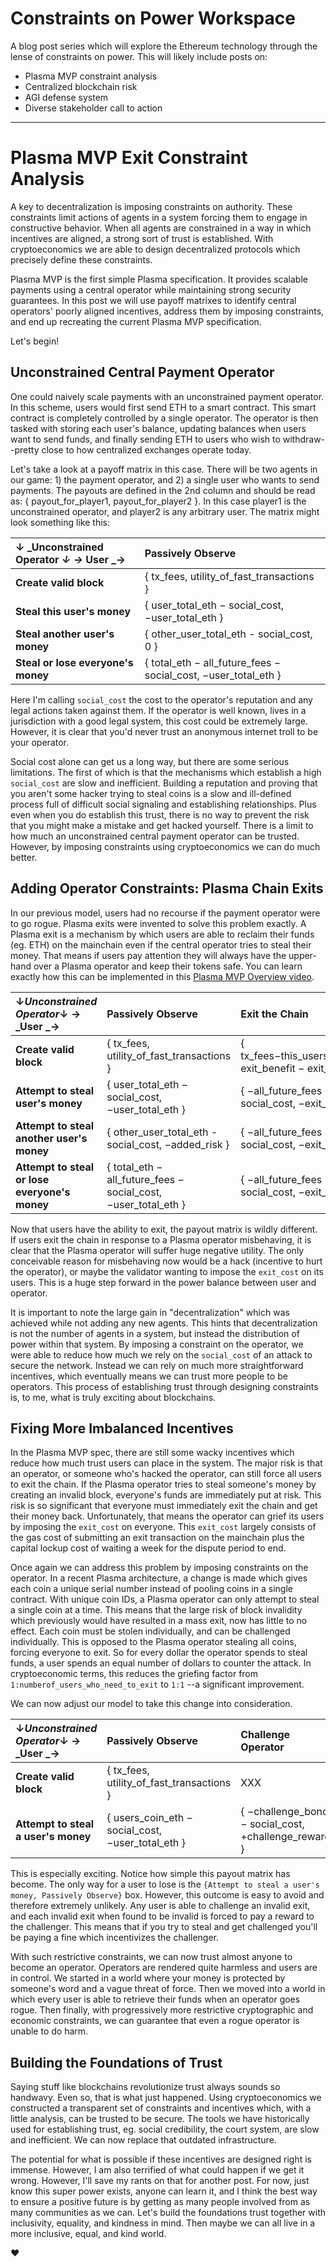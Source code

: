 # Constraints on Power Workspace

A blog post series which will explore the Ethereum technology through the  
lense of constraints on power. This will likely include posts on:

* Plasma MVP constraint analysis
* Centralized blockchain risk
* AGI defense system
* Diverse stakeholder call to action

---

# Plasma MVP Exit Constraint Analysis

A key to decentralization is imposing constraints on authority. These constraints limit actions of agents in a system forcing them to engage in constructive behavior. When all agents are constrained in a way in which incentives are aligned, a strong sort of trust is established. With cryptoeconomics we are able to design decentralized protocols which precisely define these constraints.

Plasma MVP is the first simple Plasma specification. It provides scalable payments using a central operator while maintaining strong security guarantees. In this post we will use payoff matrixes to identify central operators' poorly aligned incentives, address them by imposing constraints, and end up recreating the current Plasma MVP specification.

Let's begin!

## Unconstrained Central Payment Operator

One could naively scale payments with an unconstrained payment operator. In this scheme, users would first send ETH to a smart contract. This smart contract is completely controlled by a single operator. The operator is then tasked with storing each user's balance, updating balances when users want to send funds, and finally sending ETH to users who wish to withdraw--pretty close to how centralized exchanges operate today.

Let's take a look at a payoff matrix in this case. There will be two agents in our game: 1\) the payment operator, and 2\) a single user who wants to send payments. The payouts are defined in the 2nd column and should be read as: { payout\_for\_player1, payout\_for\_player2 }. In this case player1 is the unconstrained operator, and player2 is any arbitrary user. The matrix might look something like this:

| ↓ _Unconstrained Operator _↓_ _→_ User _→ | **Passively Observe** |
| :--- | :--- |
| **Create valid block** | { tx\_fees, utility\_of\_fast\_transactions } |
| **Steal this user's money** | { user\_total\_eth − social\_cost, −user\_total\_eth } |
| **Steal another user's money** | { other\_user\_total\_eth - social\_cost, 0 } |
| **Steal or lose everyone's money** | { total\_eth − all\_future\_fees − social\_cost, −user\_total\_eth } |

Here I'm calling `social_cost` the cost to the operator's reputation and any legal actions taken against them. If the operator is well known, lives in a jurisdiction with a good legal system, this cost could be extremely large. However, it is clear that you'd never trust an anonymous internet troll to be your operator.

Social cost alone can get us a long way, but there are some serious limitations. The first of which is that the mechanisms which establish a high `social_cost` are slow and inefficient. Building a reputation and proving that you aren't some hacker trying to steal coins is a slow and ill-defined process full of difficult social signaling and establishing relationships. Plus even when you do establish this trust, there is no way to prevent the risk that you might make a mistake and get hacked yourself. There is a limit to how much an unconstrained central payment operator can be trusted. However, by imposing constraints using cryptoeconomics we can do much better.

## Adding Operator Constraints: Plasma Chain Exits

In our previous model, users had no recourse if the payment operator were to go rogue. Plasma exits were invented to solve this problem exactly. A Plasma exit is a mechanism by which users are able to reclaim their funds \(eg. ETH\) on the mainchain even if the central operator tries to steal their money. That means if users pay attention they will always have the upper-hand over a Plasma operator and keep their tokens safe. You can learn exactly how this can be implemented in this [Plasma MVP Overview video](https://www.youtube.com/watch?v=jTc_2tyT_lY).

| ↓_Unconstrained Operator_↓ → _User _→ | **Passively Observe** | Exit the Chain |
| :--- | :--- | :--- |
| **Create valid block** | { tx\_fees, utility\_of\_fast\_transactions } | { tx\_fees−this\_users\_future\_fees, exit\_benefit − exit\_cost } |
| **Attempt to steal user's money** | { user\_total\_eth − social\_cost, −user\_total\_eth } | { −all\_future\_fees − social\_cost, −exit\_cost } |
| **Attempt to steal another user's money** | { other\_user\_total\_eth - social\_cost, −added\_risk } | { −all\_future\_fees − social\_cost, −exit\_cost } |
| **Attempt to steal or lose everyone's money** | { total\_eth − all\_future\_fees − social\_cost, −user\_total\_eth } | { −all\_future\_fees − social\_cost, −exit\_cost } |

Now that users have the ability to exit, the payout matrix is wildly different. If users exit the chain in response to a Plasma operator misbehaving, it is clear that the Plasma operator will suffer huge negative utility. The only conceivable reason for misbehaving now would be a hack \(incentive to hurt the operator\), or maybe the validator wanting to impose the `exit_cost` on its users. This is a huge step forward in the power balance between user and operator.

It is important to note the large gain in "decentralization" which was achieved while not adding any new agents. This hints that decentralization is not the number of agents in a system, but instead the distribution of power within that system. By imposing a constraint on the operator, we were able to reduce how much we rely on the `social_cost` of an attack to secure the network. Instead we can rely on much more straightforward incentives, which eventually means we can trust more people to be operators. This process of establishing trust through designing constraints is, to me, what is truly exciting about blockchains.

## Fixing More Imbalanced Incentives

In the Plasma MVP spec, there are still some wacky incentives which reduce how much trust users can place in the system. The major risk is that an operator, or someone who's hacked the operator, can still force all users to exit the chain. If the Plasma operator tries to steal someone's money by creating an invalid block, everyone's funds are immediately put at risk. This risk is so significant that everyone must immediately exit the chain and get their money back. Unfortunately, that means the operator can grief its users by imposing the `exit_cost` on everyone.  This `exit_cost` largely consists of the gas cost of submitting an exit transaction on the mainchain plus the capital lockup cost of waiting a week for the dispute period to end.

Once again we can address this problem by imposing constraints on the operator. In a recent Plasma architecture, a change is made which gives each coin a unique serial number instead of pooling coins in a single contract. With unique coin IDs, a Plasma operator can only attempt to steal a single coin at a time. This means that the large risk of block invalidity which previously would have resulted in a mass exit, now has little to no effect. Each coin must be stolen individually, and can be challenged individually. This is opposed to the Plasma operator stealing all coins, forcing everyone to exit. So for every dollar the operator spends to steal funds, a user spends an equal number of dollars to counter the attack. In cryptoeconomic terms, this reduces the griefing factor from `1:numberof_users_who_need_to_exit` to `1:1` --a significant improvement.

We can now adjust our model to take this change into consideration.

| ↓_Unconstrained Operator_↓ → _User _→ | **Passively Observe** | Challenge Operator |
| :--- | :--- | :--- |
| **Create valid block** | { tx\_fees, utility\_of\_fast\_transactions } | XXX |
| **Attempt to steal a user's money** | { users\_coin\_eth − social\_cost, −user\_total\_eth } | { −challenge\_bond − social\_cost, +challenge\_reward } |

This is especially exciting. Notice how simple this payout matrix has become. The only way for a user to lose is the `{Attempt to steal a user's money, Passively Observe}` box. However, this outcome is easy to avoid and therefore extremely unlikely. Any user is able to challenge an invalid exit, and each invalid exit when found to be invalid is forced to pay a reward to the challenger. This means that if you try to steal and get challenged you'll be paying a fine which incentivizes the challenger.

With such restrictive constraints, we can now trust almost anyone to become an operator. Operators are rendered quite harmless and users are in control. We started in a world where your money is protected by someone's word and a vague threat of force. Then we moved into a world in which every user is able to retrieve their funds when an operator goes rogue. Then finally, with progressively more restrictive cryptographic and economic constraints, we can guarantee that even a rogue operator is unable to do harm.

## Building the Foundations of Trust

Saying stuff like blockchains revolutionize trust always sounds so handwavy. Even so, that is what just happened. Using cryptoeconomics we constructed a transparent set of constraints and incentives which, with a little analysis, can be trusted to be secure. The tools we have historically used for establishing trust, eg. social credibility, the court system, are slow and inefficient. We can now replace that outdated infrastructure.

The potential for what is possible if these incentives are designed right is immense. However, I am also terrified of what could happen if we get it wrong. However, I'll save my rants on that for another post. For now, just know this super power exists, anyone can learn it, and I think the best way to ensure a positive future is by getting as many people involved from as many communities as we can. Let's build the foundations trust together with inclusivity, equality, and kindness in mind. Then maybe we can all live in a more inclusive, equal, and kind world.

❤️

